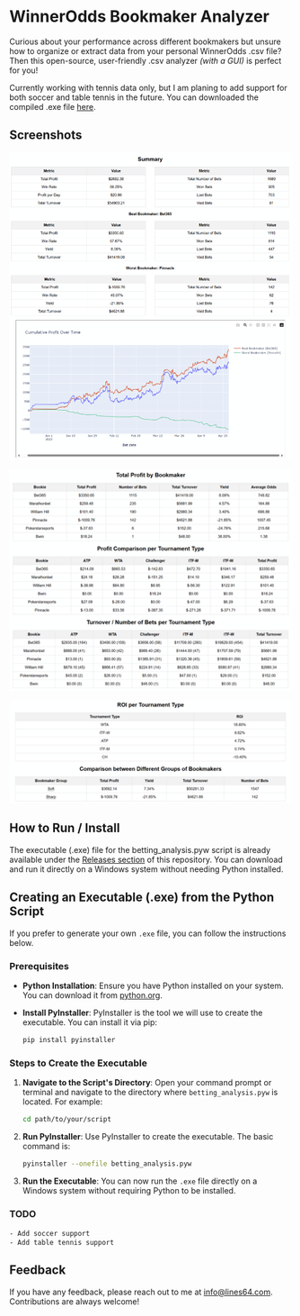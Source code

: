 # WinnerOdds Bookmaker Analyzer

Curious about your performance across different bookmakers but unsure how to organize or extract data from your personal WinnerOdds .csv file? Then this open-source, user-friendly .csv analyzer _(with a GUI)_ is perfect for you!

Currently working with tennis data only, but I am planing to add support for both soccer and table tennis in the future. You can downloaded the compiled .exe file [here](https://github.com/lines64/WinnerOdds-Analyzer/releases).

## Screenshots

![App Screenshot](https://github.com/lines64/WinnerOdds-Analyzer/blob/main/Screenshots/WinnerOdds%20Tennis%20Bookmakers%20Analysis.png)

![App Screenshot](https://github.com/lines64/WinnerOdds-Analyzer/blob/main/Screenshots/WinnerOdds%20Tennis%20Bookmakers%20Analysis%20(2).png)

![App Screenshot](https://github.com/lines64/WinnerOdds-Analyzer/blob/main/Screenshots/WinnerOdds%20Tennis%20Bookmakers%20Analysis%20(3).png)

## How to Run / Install

The executable (.exe) file for the betting_analysis.pyw script is already available under the [Releases section](https://github.com/lines64/WinnerOdds-Analyzer/releases) of this repository. You can download and run it directly on a Windows system without needing Python installed.

## Creating an Executable (.exe) from the Python Script

If you prefer to generate your own `.exe` file, you can follow the instructions below.

### Prerequisites

- **Python Installation**: Ensure you have Python installed on your system. You can download it from [python.org](https://www.python.org/downloads/).

- **Install PyInstaller**: PyInstaller is the tool we will use to create the executable. You can install it via pip:

  ```bash
  pip install pyinstaller

### Steps to Create the Executable

1. **Navigate to the Script's Directory**: Open your command prompt or terminal and navigate to the directory where `betting_analysis.pyw` is located. For example:

   ```bash
   cd path/to/your/script

2. **Run PyInstaller**: Use PyInstaller to create the executable. The basic command is:

   ```bash
   pyinstaller --onefile betting_analysis.pyw

4. **Run the Executable**: You can now run the `.exe` file directly on a Windows system without requiring Python to be installed.

### TODO
    - Add soccer support
    - Add table tennis support

## Feedback

If you have any feedback, please reach out to me at info@lines64.com. Contributions are always welcome!
